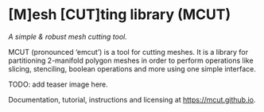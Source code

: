 # [M]esh [CUT]ting library (MCUT) #

_A simple & robust mesh cutting tool._ 

MCUT (pronounced ‘emcut’) is a tool for cutting meshes. It is a library for 
partitioning 2-manifold polygon meshes in order to perform operations like 
slicing, stenciling, boolean operations and more using one simple interface.

TODO: add teaser image here.

Documentation, tutorial, instructions and licensing at https://mcut.github.io.